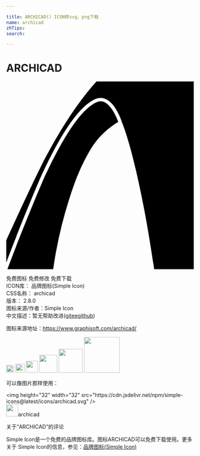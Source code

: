 ```yaml
---

title: ARCHICAD() ICON转svg、png下载
name: archicad
zhTips: 
search: 

---
```


# ARCHICAD  <small style="font-size: 60%;font-weight: 100"></small>

<div id="svg" class="svg-wrap">
<svg role="img" viewBox="0 0 24 24" xmlns="http://www.w3.org/2000/svg"><title>ARCHICAD icon</title><path d="M11.553.005a25.99 25.99 0 0 0-1.171 1.368l-.013.013a45.296 45.296 0 0 0-2.827 3.989c-.201.31-.376.59-.52.83A64.25 64.25 0 0 0 5.21 9.373c-.253.467-.48.9-.634 1.219-1.274 2.535-3.45 7.252-4.574 9.709v2.845c1.56-4.153 4.289-10.754 4.723-11.598.607-1.175 3.622-7.956 6.676-9.293l.083-.034c2.193-.848 3.381 3.15 3.381 3.15s.87 2.027 1.897 6.702c.548 2.494 1.227 5.494 2.172 11.927H24V.005H11.553zM.15 24c1.462-3.979 4.503-11.359 4.962-12.251.068-.13.162-.324.28-.568.489-1.002 1.398-2.867 2.521-4.63 1.344-2.108 2.575-3.418 3.66-3.894l.073-.031c.15-.057.298-.087.44-.087.72 0 1.312.763 1.68 1.402.27.468.463.942.573 1.242-.415.244-.99.625-1.608 1.17-1.025.904-1.684 1.784-2.55 3.424-1.04 1.969-1.577 3.578-2.137 5.31a53.474 53.474 0 0 0-1.655 6.597c-.178.95-.3 1.748-.382 2.316H.15z"/></svg>
</div>
<detail full-name='archicad'></detail>

<div class="detail-page">
<p>
<span><span class="badge-success badge">免费图标</span> <span class="badge-success badge">免费修改</span>  <span class="badge-success badge">免费下载</span> </span>
<br/>
<span>
ICON库：
<span class="badge-secondary badge">品牌图标(Simple Icon)</span> 
</span>
<br/>
<span>
CSS名称：
<span class="badge-secondary badge">archicad</span> 
</span>

<br/>
<span>
版本：
<span class="badge-secondary badge">2.8.0</span> 
</span>
<br/>
<span>图标来源/作者：<span class="badge-light badge">Simple Icon</span></span> 
<br/>
<span class="zh-detail">中文描述：暂无<span class="help-link"><span>帮助改进</span>(<a href="https://gitee.com/liuwave/icon-helper/edit/master/json/brands/archicad.json" target="_blank" rel="noopener noreferrer">gitee</a><a href="https://github.com/liuwave/icon-helper/edit/master/json/brands/archicad.json" target="_blank" rel="noopener noreferrer">github</a></span>)</span><br/>
</p>
</div><div class="description description alert alert-light"><p>图标来源地址：<a href="https://www.graphisoft.com/archicad/" target="_blank" rel="noopener noreferrer">https://www.graphisoft.com/archicad/</a></p></div>
<div class="alert alert-dark">
<img height="21" width="21" src="https://cdn.jsdelivr.net/npm/simple-icons@latest/icons/archicad.svg" />
<img height="24" width="24" src="https://cdn.jsdelivr.net/npm/simple-icons@latest/icons/archicad.svg" />
<img height="32" width="32" src="https://cdn.jsdelivr.net/npm/simple-icons@latest/icons/archicad.svg" />
<img height="48" width="48" src="https://cdn.jsdelivr.net/npm/simple-icons@latest/icons/archicad.svg" />
<img height="64" width="64" src="https://cdn.jsdelivr.net/npm/simple-icons@latest/icons/archicad.svg" />
<img height="96" width="96" src="https://cdn.jsdelivr.net/npm/simple-icons@latest/icons/archicad.svg" />

</div>
<div>
  <p>可以像图片那样使用：    
  </p>
  <div class="alert alert-primary" style="font-size: 14px">
    &lt;img height="32" width="32" src="https://cdn.jsdelivr.net/npm/simple-icons@latest/icons/archicad.svg" /&gt;
    <copy-btn content='<img height="32" width="32" src="https://cdn.jsdelivr.net/npm/simple-icons@latest/icons/archicad.svg" />'></copy-btn>
  </div>
  <div class="alert alert-secondary">
    <img height="32" width="32" src="https://cdn.jsdelivr.net/npm/simple-icons@latest/icons/archicad.svg" />archicad
    <copy-btn content="archicad" btn-title="复制图标名称"></copy-btn>
  </div>
</div>

<Vssue title="关于“ARCHICAD”的评论" >关于“ARCHICAD”的评论</Vssue>


<div><p>Simple Icon是一个免费的品牌图标库。图标ARCHICAD可以免费下载使用。更多关于  Simple Icon的信息，参见：<a target="_blank" href="https://iconhelper.cn/brands.html">品牌图标(Simple Icon)</a>
</p></div>
